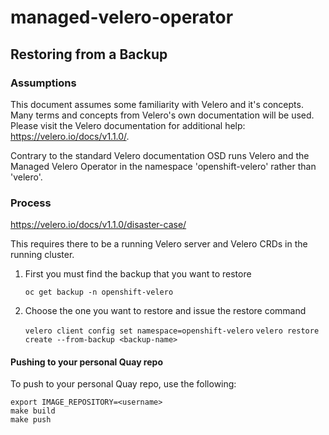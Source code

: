 # managed-velero-operator

## Restoring from a Backup
### Assumptions

This document assumes some familiarity with Velero and it's concepts. Many terms and concepts from Velero's own documentation will be used. Please visit the Velero documentation for additional help: https://velero.io/docs/v1.1.0/.

Contrary to the standard Velero documentation OSD runs Velero and the Managed Velero Operator in the namespace 'openshift-velero' rather than 'velero'.

### Process
https://velero.io/docs/v1.1.0/disaster-case/

This requires there to be a running Velero server and Velero CRDs in the running cluster.

1. First you must find the backup that you want to restore

	`oc get backup -n openshift-velero`

1. Choose the one you want to restore and issue the restore command

	`velero client config set namespace=openshift-velero`
	`velero restore create --from-backup <backup-name>`

#### Pushing to your personal Quay repo

To push to your personal Quay repo, use the following:
```shell
export IMAGE_REPOSITORY=<username>
make build
make push
```
